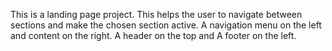 This is a landing page project. This helps the user to navigate between sections and make the chosen section active.
A navigation menu on the left and content on the right. A header on the top and A footer on the left. 
